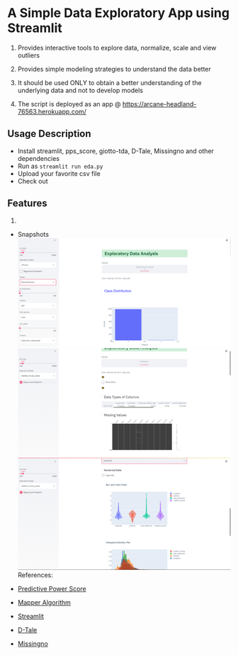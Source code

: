 # A Simple Data Exploratory App using Streamlit

1. Provides interactive tools to explore data, normalize, scale and view outliers

2. Provides simple modeling strategies to understand the data better

3. It should be used ONLY to obtain a better understanding of the underlying data and not to develop models

4. The script is deployed as an app @ https://arcane-headland-76563.herokuapp.com/

## Usage Description
+ Install streamlit, pps_score, giotto-tda, D-Tale, Missingno and other dependencies
+ Run as ```streamlit run eda.py```
+ Upload your favorite csv file
+ Check out 

## Features
1. 
* Snapshots
![Snap1](images/top.PNG)
![Snap2](images/top_regression.PNG)
![Snap3](images/mid_regression.PNG)
References:

* [Predictive Power Score](https://github.com/8080labs/ppscore)
* [Mapper Algorithm](https://arxiv.org/abs/2004.02551)
* [Streamlit](https://github.com/streamlit/streamlit)
* [D-Tale](https://github.com/man-group/dtale)
* [Missingno](https://github.com/ResidentMario/missingno)
